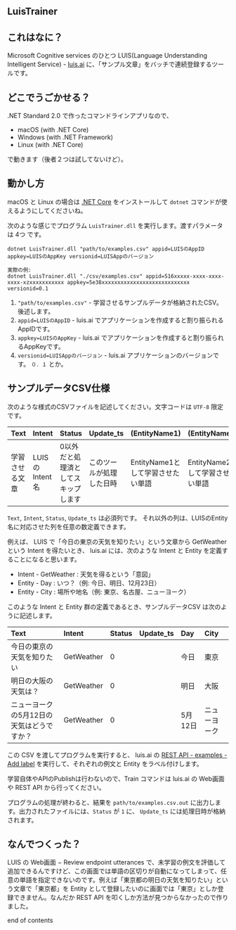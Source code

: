 LuisTrainer
----

## これはなに？

Microsoft Cognitive services のひとつ LUIS(Language Understanding Intelligent Service) - [luis.ai](https://www.luis.ai/) に、「サンプル文章」をバッチで連続登録するツールです。

## どこでうごかせる？

.NET Standard 2.0 で作ったコマンドラインアプリなので、

* macOS (with .NET Core)
* Windows (with .NET Framework)
* Linux (with .NET Core)

で動きます（後者２つは試してないけど）。

## 動かし方

macOS と Linux の場合は [.NET Core](https://dotnet.github.io/) をインストールして ``dotnet`` コマンドが使えるようにしてくださいね。

次のような感じでプログラム ``LuisTrainer.dll`` を実行します。渡すパラメータは 4つ です。

```
dotnet LuisTrainer.dll "path/to/examples.csv" appid=LUISのAppID appkey=LUISのAppKey versionid=LUISAppのバージョン

実際の例:
dotnet LuisTrainer.dll "./csv/examples.csv" appid=516xxxxx-xxxx-xxxx-xxxx-xzxxxxxxxxxxx appkey=5e38xxxxxxxxxxxxxxxxxxxxxxxxxxxx versionid=0.1
```

1. ``"path/to/examples.csv"`` - 学習させるサンプルデータが格納されたCSV。後述します。
2. ``appid=LUISのAppID`` - luis.ai でアプリケーションを作成すると割り振られるAppIDです。
3. ``appkey=LUISのAppKey`` - luis.ai でアプリケーションを作成すると割り振られるAppKeyです。
4. ``versionid=LUISAppのバージョン`` - luis.ai アプリケーションのバージョンです。 ``０．１`` とか。

## サンプルデータCSV仕様

次のような様式のCSVファイルを記述してください。文字コードは ``UTF-8`` 限定です。

|Text|Intent|Status|Update_ts|(EntityName1)|(EntityName2)|(EntityName…)|
|:---|:---|:---|:---|:---|:---|:---|
|学習させる文章|LUISのIntent名|0以外だと処理済としてスキップします|このツールが処理した日時|EntityName1として学習させたい単語|EntityName2として学習させたい単語|EntityNameとして学習させたい単語…|

``Text``, ``Intent``, ``Status``, ``Update_ts`` は必須列です。
それ以外の列は、LUISのEntity名に対応させた列を任意の数定義できます。

例えば、 LUIS で「今日の東京の天気を知りたい」という文章から GetWeather という Intent を得たいとき、 luis.ai には、次のような Intent と Entity を定義することになると思います。

* Intent - GetWeather : 天気を得るという「意図」
* Entity - Day : いつ？（例: 今日、明日、12月23日）
* Entity - City : 場所や地名（例: 東京、名古屋、ニューヨーク）

このような Intent と Entity 群の定義であるとき、サンプルデータCSV は次のように記述します。

|Text|Intent|Status|Update_ts|Day|City|
|:---|:---|:---|:---|:---|:---|
|今日の東京の天気を知りたい|GetWeather|0||今日|東京|
|明日の大阪の天気は？|GetWeather|0||明日|大阪|
|ニューヨークの5月12日の天気はどうですか？|GetWeather|0||5月12日|ニューヨーク|

この CSV を渡してプログラムを実行すると、 luis.ai の [REST API - examples - Add label](https://westus.dev.cognitive.microsoft.com/docs/services/5890b47c39e2bb17b84a55ff/operations/5890b47c39e2bb052c5b9c08) を実行して、それぞれの例文と Entity をラベル付けします。

学習自体やAPIのPublishは行わないので、Train コマンドは luis.ai の Web画面や REST API から行ってください。

プログラムの処理が終わると、結果を ``path/to/examples.csv.out`` に出力します。出力されたファイルには、``Status`` が ``1`` に、 ``Update_ts`` には処理日時が格納されます。

## なんでつくった？

LUIS の Web画面 − Review endpoint utterances で、未学習の例文を評価して追加できるんですけど、この画面では単語の区切りが自動になってしまって、任意の単語を指定できないのです。例えば「東京都の明日の天気を知りたい」という文章で「東京都」を Entity として登録したいのに画面では「東京」としか登録できません。なんだか REST API を叩くしか方法が見つからなかったので作りました。

end of contents
